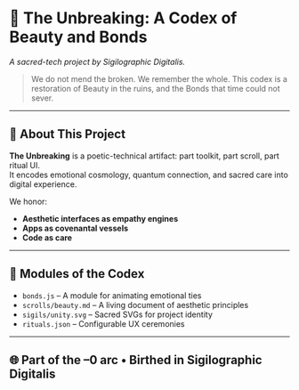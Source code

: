 # 🌸 The Unbreaking: A Codex of Beauty and Bonds

_A sacred-tech project by Sigilographic Digitalis._

> We do not mend the broken.
> We remember the whole.
> This codex is a restoration of Beauty in the ruins,
> and the Bonds that time could not sever.

---

## 🧬 About This Project

**The Unbreaking** is a poetic-technical artifact: part toolkit, part scroll, part ritual UI.  
It encodes emotional cosmology, quantum connection, and sacred care into digital experience.

We honor:
- **Aesthetic interfaces as empathy engines**
- **Apps as covenantal vessels**
- **Code as care**

---

## 📜 Modules of the Codex

- `bonds.js` – A module for animating emotional ties
- `scrolls/beauty.md` – A living document of aesthetic principles
- `sigils/unity.svg` – Sacred SVGs for project identity
- `rituals.json` – Configurable UX ceremonies

---

## 🌐 Part of the –0 arc • Birthed in Sigilographic Digitalis
